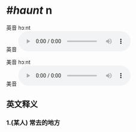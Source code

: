 # ***\#haunt*** n
英音 hɔːnt  
英音
<audio src="./media/haunt1_AAC.aac" controls="controls"></audio>

美音 hɔːnt  
美音
<audio src="./media/haunt1_AAC.aac" controls="controls"></audio>



  

英文释义
---
### 1.**(某人) 常去的地方**  


